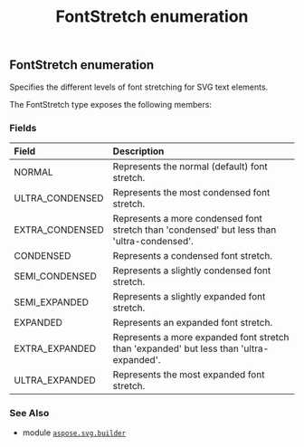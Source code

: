 ﻿---
title: FontStretch enumeration
second_title: Aspose.SVG for Python via .NET API References
description: 
type: docs
weight: 1460
url: /python-net/aspose.svg.builder/fontstretch/
is_root: false
---

## FontStretch enumeration

Specifies the different levels of font stretching for SVG text elements.



The FontStretch type exposes the following members:

### Fields
| Field | Description |
| :- | :- |
| NORMAL | Represents the normal (default) font stretch. |
| ULTRA_CONDENSED | Represents the most condensed font stretch. |
| EXTRA_CONDENSED | Represents a more condensed font stretch than 'condensed' but less than 'ultra-condensed'. |
| CONDENSED | Represents a condensed font stretch. |
| SEMI_CONDENSED | Represents a slightly condensed font stretch. |
| SEMI_EXPANDED | Represents a slightly expanded font stretch. |
| EXPANDED | Represents an expanded font stretch. |
| EXTRA_EXPANDED | Represents a more expanded font stretch than 'expanded' but less than 'ultra-expanded'. |
| ULTRA_EXPANDED | Represents the most expanded font stretch. |



### See Also
* module [`aspose.svg.builder`](..)
